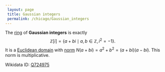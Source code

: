 ```yaml
---
 layout: page
 title: Gaussian integers
 permalink: /chicago/Gaussian_integers
---
```

The [ring](https://defsmath.github.io/DefsMath/ring) of **Gaussian integers** is exactly $$\mathbb Z[i] = \{a+bi\mid a,b\in\mathbb Z, i^2=-1\}.$$
 It is a [Euclidean domain](https://defsmath.github.io/DefsMath/Euclidean_domain) with [norm](https://defsmath.github.io/DefsMath/ring_norm) $N(a+bi) = a^2+b^2 = (a+bi)(a-bi)$. This norm is multiplicative.
 
Wikidata ID: [Q724975](https://www.wikidata.org/wiki/Q724975)